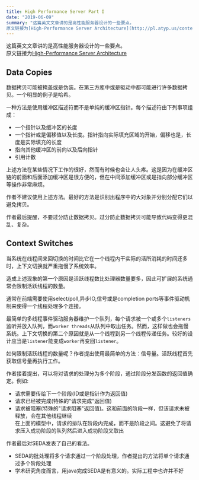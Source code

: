 ```yaml
---
title: High Performance Server Part I
date: "2019-06-09"
summary: "这篇英文文章讲的是高性能服务器设计的一些要点。  
原文链接为[High-Performance Server Architecture](http://pl.atyp.us/content/tech/servers.html)" 
---
```

这篇英文文章讲的是高性能服务器设计的一些要点。  
原文链接为[High-Performance Server Architecture](http://pl.atyp.us/content/tech/servers.html)  

## Data Copies
数据拷贝可能被掩盖或是伪装。在第三方库中或是驱动中都可能进行许多数据拷贝。一个明显的例子是哈希。  

一种方法是使用缓冲区描述符而不是单纯的缓冲区指针。每个描述符由下列事项组成：  
* 一个指针以及缓冲区的长度  
* 一个指针或是偏移值以及长度。指针指向实际填充区域的开始，偏移也是，长度是实际填充的长度  
* 指向其他缓冲区的前向以及后向指针  
* 引用计数  

上述方法在某些情况下工作的很好，然而有时候也会让人头疼。这是因为在缓冲区链的前面和后面添加缓冲区是很方便的，但在中间添加缓冲区或是指向部分缓冲区等操作非常麻烦。  

作者不建议使用上述方法。最好的方法是识别出程序中的大对象并分别分配它们以避免拷贝。  

作者最后提醒，不要过分防止数据拷贝。过分防止数据拷贝可能导致代码变得更混乱、复杂。  

## Context Switches
当系统在线程间来回切换的时间比它在一个线程内干实际的活所消耗的时间还多时，上下文切换就严重拖慢了系统效率。  

造成上述现象的第一个原因是活跃线程数比处理器数量要多，因此可扩展的系统通常会限制活跃线程的数量。  

通常在前端需要使用select/poll,异步IO,信号或是completion ports等事件驱动机制来使得一个线程处理多个连接。  

最简单的多线程事件驱动服务器维护一个队列，每个请求被一个或多个`listeners`监听并放入队列，而`worker threads`从队列中取出任务。然而，这样做也会拖慢系统。上下文切换的第二个原因就是从一个线程到另一个线程传递任务。较好的设计应当是`listener`能变成`worker`再变回`listener`。  

如何限制活跃线程的数量呢？作者提出使用最简单的方法：信号量。活跃线程首先获取信号量再执行工作。  

作者接着提出，可以将对请求的处理分为多个阶段，通过阶段分发函数的返回值确定。例如:  
* 请求需要传给下一个阶段(ID或是指针作为返回值)  
* 请求已经被完成(特殊的"请求完成"返回值)  
* 请求被阻塞(特殊的"请求阻塞"返回值)。这和前面的阶段一样，但该请求未被释放，会在其他线程继续  
在上面的模型中，请求的排队在阶段内完成，而不是阶段之间。这避免了将请求压入成功阶段的队列然后进入成功阶段又取出  

作者最后对SEDA发表了自己的看法。  
* SEDA的批处理将多个请求通过一个阶段处理，作者提出的方法将单个请求通过多个阶段处理  
* 学术研究角度而言，用java完成SEDA是有意义的。实际工程中也许并不好  
